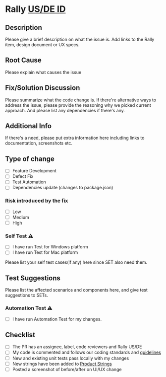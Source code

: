 # Rally [US/DE ID](https://rally1.rallydev.com/#/search/?keywords=)

## Description

Please give a brief description on what the issue is. Add links to the Rally item, design document or UX specs.

## Root Cause

Please explain what causes the issue

## Fix/Solution Discussion

Please summarize what the code change is. If there're alternative ways to address the issue, please provide the reasoning why we picked current approach. And please list any dependencies if there's any.

## Additional Info

If there's a need, please put extra information here including links to documentation, screenshots etc.

## Type of change

- [ ] Feature Development
- [ ] Defect Fix
- [ ] Test Automation
- [ ] Dependencies update (changes to package.json)

### Risk introduced by the fix

- [ ] Low
- [ ] Medium
- [ ] High

### Self Test &#9888;

- [ ] I have run Test for Windows platform
- [ ] I have run Test for Mac platform

Please list your self test cases(if any) here since SET also need them.

## Test Suggestions

Please list the affected scenarios and components here, and give test suggestions to SETs.

### Automation Test &#9888;

- [ ] I have run Automation Test for my changes.

## Checklist

- [ ] The PR has an assignee, label, code reviewers and Rally US/DE
- [ ] My code is commented and follows our coding standards and [guidelines](https://github.microstrategy.com/pages/kiai/developers-guide/)
- [ ] New and existing unit tests pass locally with my changes
- [ ] New strings have been added to [Product Strings](http://productstrings.internal.microstrategy.com/)
- [ ] Posted a screenshot of before/after on UI/UX change
